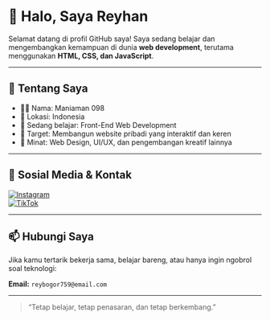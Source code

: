 # 👋 Halo, Saya Reyhan

Selamat datang di profil GitHub saya! Saya sedang belajar dan mengembangkan kemampuan di dunia **web development**, terutama menggunakan **HTML, CSS, dan JavaScript**.

---

## 📌 Tentang Saya

- 🧑‍💻 Nama: Maniaman 098  
- 📍 Lokasi: Indonesia  
- 🌱 Sedang belajar: Front-End Web Development  
- 🎯 Target: Membangun website pribadi yang interaktif dan keren  
- 💼 Minat: Web Design, UI/UX, dan pengembangan kreatif lainnya

---

## 🔗 Sosial Media & Kontak

[![Instagram](https://img.shields.io/badge/Instagram-E4405F?style=for-the-badge&logo=instagram&logoColor=white)](https://www.instagram.com/mania_man0/)  
[![TikTok](https://img.shields.io/badge/TikTok-000000?style=for-the-badge&logo=tiktok&logoColor=white)](https://www.tiktok.com/@mania_man)  

---

## 📫 Hubungi Saya

Jika kamu tertarik bekerja sama, belajar bareng, atau hanya ingin ngobrol soal teknologi:

**Email:** `reybogor759@email.com`  

---

> “Tetap belajar, tetap penasaran, dan tetap berkembang.”

